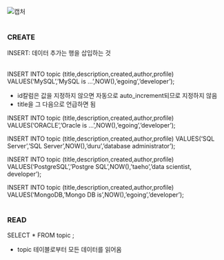 ![캡처](https://user-images.githubusercontent.com/59272674/88622292-78b99700-d0dd-11ea-9d1e-1c2cdaf0472c.JPG)<br><br>


### CREATE
INSERT:  데이터 추가는 행을 삽입하는 것<br><br>

INSERT INTO topic (title,description,created,author,profile) VALUES(‘MySQL’,’MySQL is …’,NOW(),’egoing’,’developer’); <br>             

- id칼럼은 값을 지정하지 않으면 자동으로 auto_increment되므로 지정하지 않음<br>
- title을 그 다음으로 언급하면 됨<br>

INSERT INTO topic (title,description,created,author,profile) VALUES(‘ORACLE’,’Oracle is …’,NOW(),’egoing’,’developer’);    <br>

INSERT INTO topic (title,description,created,author,profile) VALUES(‘SQL Server’,’SQL Server’,NOW(),’duru’,’database administrator’);    <br>

INSERT INTO topic (title,description,created,author,profile) VALUES(‘PostgreSQL’,’Postgre SQL’,NOW(),’taeho’,’data scientist, developer’);<br>

INSERT INTO topic (title,description,created,author,profile) VALUES(‘MongoDB,’Mongo DB is’,NOW(),’egoing’,’developer’);        <br><br>



### READ

SELECT * FROM topic ;             <br>
- topic 테이블로부터 모든 데이터를 읽어옴

